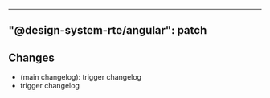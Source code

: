 ---
  "@design-system-rte/angular": patch
  ---
  
  ## Changes

- (main changelog): trigger changelog
- trigger changelog
